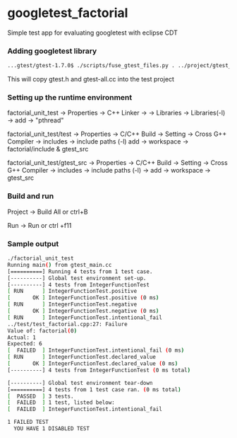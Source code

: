 # googletest_factorial

Simple test app for evaluating googletest with eclipse CDT


### Adding googletest library

```bash
...gtest/gtest-1.7.0$ ./scripts/fuse_gtest_files.py . ../project/gtest_src/
```

This will copy gtest.h and gtest-all.cc into the test project


### Setting up the runtime environment

factorial_unit_test -> Properties -> C++ Linker -> -> Libraries -> Libraries(-l) -> add -> "pthread"

factorial_unit_test/test -> Properties -> C/C++ Build -> Setting -> Cross G++ Compiler -> includes -> include paths (-l)
add -> workspace -> factorial/include & gtest_src

factorial_unit_test/gtest_src -> Properties -> C/C++ Build -> Setting -> Cross G++ Compiler -> includes -> include paths (-l) -> add -> workspace -> gtest_src


### Build and run

Project -> Build All or ctrl+B

Run -> Run or ctrl +f11


### Sample output

```bash
./factorial_unit_test 
Running main() from gtest_main.cc
[==========] Running 4 tests from 1 test case.
[----------] Global test environment set-up.
[----------] 4 tests from IntegerFunctionTest
[ RUN      ] IntegerFunctionTest.positive
[       OK ] IntegerFunctionTest.positive (0 ms)
[ RUN      ] IntegerFunctionTest.negative
[       OK ] IntegerFunctionTest.negative (0 ms)
[ RUN      ] IntegerFunctionTest.intentional_fail
../test/test_factorial.cpp:27: Failure
Value of: factorial(0)
Actual: 1
Expected: 6
[  FAILED  ] IntegerFunctionTest.intentional_fail (0 ms)
[ RUN      ] IntegerFunctionTest.declared_value
[       OK ] IntegerFunctionTest.declared_value (0 ms)
[----------] 4 tests from IntegerFunctionTest (0 ms total)

[----------] Global test environment tear-down
[==========] 4 tests from 1 test case ran. (0 ms total)
[  PASSED  ] 3 tests.
[  FAILED  ] 1 test, listed below:
[  FAILED  ] IntegerFunctionTest.intentional_fail

1 FAILED TEST
  YOU HAVE 1 DISABLED TEST
```
